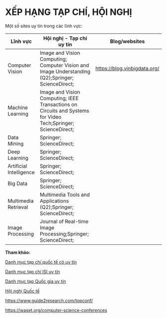 # XẾP HẠNG TẠP CHÍ, HỘI NGHỊ

Một số sites uy tín trong các lĩnh vực:

| Lĩnh vực                | Hội nghị - Tạp chí uy tín                                    | Blog/websites                |
| ----------------------- | ------------------------------------------------------------ | ---------------------------- |
| Computer Vision         | Image and Vision Computing; Computer Vision and Image Understanding (Q2);Springer; ScienceDirect; | https://blog.vinbigdata.org/ |
| Machine Learning        | Image and Vision Computing; IEEE Transactions on Circuits and Systems for Video Tech;Springer; ScienceDirect; |                              |
| Data Mining             | Springer; ScienceDirect;                                     |                              |
| Deep Learning           | Springer; ScienceDirect;                                     |                              |
| Artificial Intelligence | Springer; ScienceDirect;                                     |                              |
| Big Data                | Springer; ScienceDirect;                                     |                              |
| Multimedia Retrieval    | Multimedia Tools and Applications (Q2);Springer; ScienceDirect; |                              |
| Image Processing        | Journal of Real-time Image Processing;Springer; ScienceDirect; |                              |



**Tham khảo:**

[Danh mục tạp chí quốc tế có uy tín](https://nafosted.gov.vn/wp-content/uploads/2019/08/Quoc-te-uy-tin-Final.pdf)

[Danh mục tạp chí ISI uy tín](https://nafosted.gov.vn/wp-content/uploads/2019/08/ISI-uy-tin-Final-1.pdf)

[Danh mục tạp Quốc gia uy tín](https://nafosted.gov.vn/wp-content/uploads/2019/08/Quoc-gia-uy-tin-Final-2.pdf)

[Hội nghị Quốc tế](https://waset.org/computer-science-conferences)

https://www.guide2research.com/topconf/

https://waset.org/computer-science-conferences

